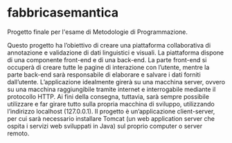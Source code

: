 # fabbricasemantica
Progetto finale per l'esame di Metodologie di Programmazione.

Questo progetto ha l’obiettivo di creare una piattaforma collaborativa di annotazione e validazione di dati linguistici e visuali. La piattaforma dispone di una componente front-end e di una back-end. La parte front-end si occuperà di creare tutte le pagine di interazione con l’utente, mentre la parte back-end sarà responsabile di elaborare e salvare i dati forniti dall’utente.
L’applicazione idealmente girerà su una macchina server, ovvero su una macchina raggiungibile tramite internet e interrogabile mediante il protocollo HTTP. Ai fini della consegna, tuttavia, sarà sempre possibile utilizzare e far girare tutto sulla propria macchina di sviluppo, utilizzando l’indirizzo localhost (127.0.0.1).
Il progetto è un’applicazione client-server, per cui sarà necessario installare Tomcat (un web application server che ospita i servizi web sviluppati in Java) sul proprio computer o server remoto.
